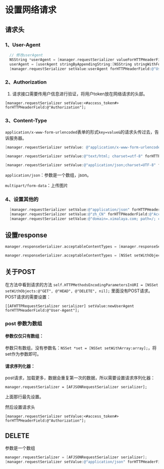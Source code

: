 # 设置网络请求

## 请求头

### 1、User-Agent

```objective-c
  // 修改userAgent
  NSString *userAgent = [manager.requestSerializer valueForHTTPHeaderField:@"User-Agent"];
  userAgent = [userAgent stringByAppendingString:[NSString stringWithFormat:@" AccSchool/%@/DeviceID:%@/", [ACSystemManager getVersionNumber], [ACSystemManager getDeviceId]]];
  [manager.requestSerializer setValue:userAgent forHTTPHeaderField:@"User-Agent"];
```

### 2、Authorization

1. 请求接口需要传用户信息进行验证，将用户token放在网络请求的头部。

```
[manager.requestSerializer setValue:<#access_token#> forHTTPHeaderField:@"Authorization"];
```

### 3、Content-Type

`application/x-www-form-urlencoded`表单的形式`key=value&`的请求头传过去，告诉服务器。

```objective-c
[manager.requestSerializer setValue: @"application/x-www-form-urlencoded" forHTTPHeaderField:@"Content-Type"];

[manager.requestSerializer setValue:@"text/html; charset=utf-8" forHTTPHeaderField:@"Content-Type"];

[manager.requestSerializer setValue:@"application/json;charset=UTF-8" forHTTPHeaderField:@"Content-Type"];
```

`application/json`：参数是一个数组，json。

`multipart/form-data`：上传图片

### 4、设置其他的

```objective-c
  [manager.requestSerializer setValue:@"application/json" forHTTPHeaderField:@"Accept"];
  [manager.requestSerializer setValue:@"zh_CN" forHTTPHeaderField:@"Accept-Language"];
  [manager.requestSerializer setValue:@"domain=.ximalaya.com; path=/; channel=ios-b1; 1&_device=iPhone&6703CF0C-6676-41C1-A5EB-CEA4A1EFEEC8&3.1.43; impl=com.jima.yijingtingshu; 1&_token=7104330&d858cae50f5f704f4f09c0607e30a375bbfc" forHTTPHeaderField:@"Cookie"]; 
```

## 设置response

```objective-c
manager.responseSerializer.acceptableContentTypes = [manager.responseSerializer.acceptableContentTypes setByAddingObject:@"text/html"];  
```

```objective-c
manager.responseSerializer.acceptableContentTypes = [NSSet setWithObjects:@"text/html", @"application/json", @"text/json", @"text/javascript", @"text/plain", @"image/png", @"application/pdf", @"image/jpeg",@"application/javascript", nil];
```

## 关于POST
在方法中看到请求的方法 ` self.HTTPMethodsEncodingParametersInURI = [NSSet setWithObjects:@"GET", @"HEAD", @"DELETE", nil]; ` 里面没有POST请求。
POST请求的需要设置：

```
[[AFHTTPRequestSerializer serializer] setValue:newUserAgent forHTTPHeaderField:@"User-Agent"];
```

### post 参数为数组


#### 参数仅仅只有数组：
参数只有数组，没有参数名：`NSSet *set = [NSSet setWithArray:array];`，将set作为参数即可。

#### 请求序列化器：

post请求，加载更多，数据会重复第一次的数据，所以需要设置请求序列化器：

```
manager.requestSerializer = [AFJSONRequestSerializer serializer];
```

上面那行最先设置。

然后设置请求头

```
[manager.requestSerializer setValue:<#access_token#> forHTTPHeaderField:@"Authorization"];
```

## DELETE

参数是一个数组

```objective-c
manager.requestSerializer = [AFJSONRequestSerializer serializer];
[manager.requestSerializer setValue:@"application/json" forHTTPHeaderField:@"Content-Type"];
```




